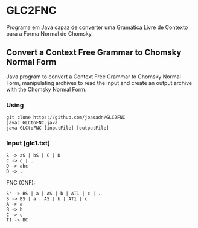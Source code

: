 # GLC2FNC

Programa em Java capaz de converter uma Gramática Livre de Contexto para a Forma Normal de Chomsky.

## Convert a Context Free Grammar to Chomsky Normal Form

Java program to convert a Context Free Grammar to Chomsky Normal Form, manipulating archives to read the input and create an output archive with the Chomsky Normal Form.


### Using

```
git clone https://github.com/joaoadn/GLC2FNC
javac GLCtoFNC.java
java GLCtoFNC [inputFile] [outputFile] 
```

### Input [glc1.txt]

```
S -> aS | bS | C | D
C -> c | .
D -> abc
D -> .

```

FNC (CNF):

```
S' -> BS | a | AS | b | AT1 | c | .
S -> BS | a | AS | b | AT1 | c
A -> a
B -> b
C -> c
T1 -> BC

```


